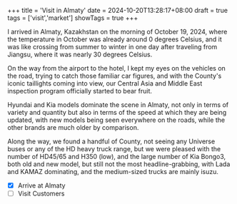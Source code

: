 +++
title = 'Visit in Almaty'
date = 2024-10-20T13:28:17+08:00
draft = true
tags = ['visit','market']
showTags = true
+++

I arrived in Almaty, Kazakhstan on the morning of October 19, 2024, where the temperature in October was already around 0 degrees Celsius, and it was like crossing from summer to winter in one day after traveling from Jiangsu, where it was nearly 30 degrees Celsius.


On the way from the airport to the hotel, I kept my eyes on the vehicles on the road, trying to catch those familiar car figures, and with the County's iconic taillights coming into view, our Central Asia and Middle East inspection program officially started to bear fruit.

Hyundai and Kia models dominate the scene in Almaty, not only in terms of variety and quantity but also in terms of the speed at which they are being updated, with new models being seen everywhere on the roads, while the other brands are much older by comparison.

Along the way, we found a handful of County, not seeing any Universe buses or any of the HD heavy truck range, but we were pleased with the number of HD45/65 and H350 (low), and the large number of Kia Bongo3, both old and new model, but still not the most headline-grabbing, with Lada and KAMAZ dominating, and the medium-sized trucks are mainly isuzu.

- [x] Arrive at Almaty
- [ ] Visit Customers